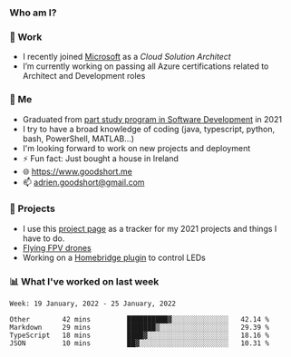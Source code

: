 ### Who am I?

<!--
**goodshort/goodshort** is a ✨ _special_ ✨ repository because its `README.md` (this file) appears on your GitHub profile.
-->
### 💼 Work
- I recently joined [Microsoft](https://www.microsoft.com/) as a _Cloud Solution Architect_
- I’m currently working on passing all Azure certifications related to Architect and Development roles

### 🌱 Me
- Graduated from [part study program in Software Development](https://www.goodshort.me/who-am-i/studies#higher-diploma-in-software-development) in 2021
- I try to have a broad knowledge of coding (java, typescript, python, bash, PowerShell, MATLAB...)
- I'm looking forward to work on new projects and deployment
- ⚡ Fun fact: Just bought a house in Ireland
- 🌐 https://www.goodshort.me
- 📫 adrien.goodshort@gmail.com

### 🚧 Projects

- I use this [project page](https://github.com/users/goodshort/projects/2) as a tracker for my 2021 projects and things I have to do.
- [Flying FPV drones](https://www.youtube.com/watch?v=PdOF5c4RF18&list=PLhU-As_kQhM6L6iwidza6sSdfxEybA7VZ)
- Working on a [Homebridge plugin](https://github.com/goodshort/homebridge-wled-preset) to control LEDs

### 📊 What I've worked on last week

<!--START_SECTION:waka-->
```text
Week: 19 January, 2022 - 25 January, 2022

Other        42 mins         ██████████▓░░░░░░░░░░░░░░   42.14 % 
Markdown     29 mins         ███████▒░░░░░░░░░░░░░░░░░   29.39 % 
TypeScript   18 mins         ████▓░░░░░░░░░░░░░░░░░░░░   18.16 % 
JSON         10 mins         ██▓░░░░░░░░░░░░░░░░░░░░░░   10.31 % 
```
<!--END_SECTION:waka-->
